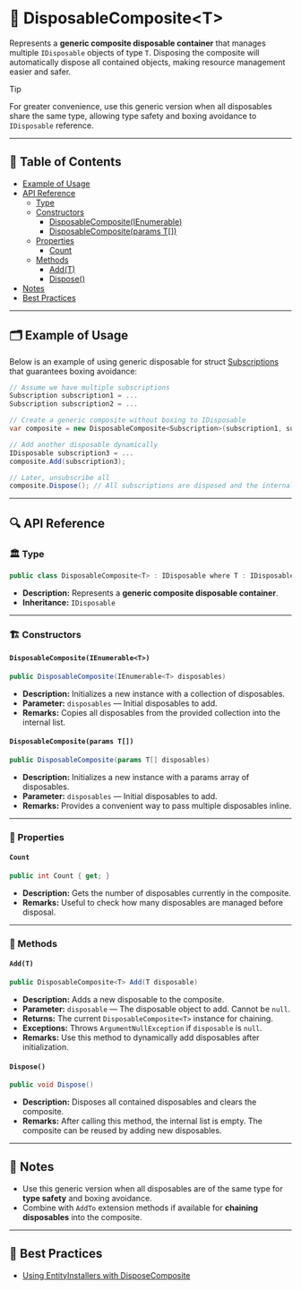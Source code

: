 # 🧩 DisposableComposite\<T>

Represents a **generic composite disposable container** that manages multiple `IDisposable` objects of type `T`.
Disposing the composite will automatically dispose all contained objects, making resource management easier and safer.

> [!TIP]
> For greater convenience, use this generic version when all disposables share the same type, allowing type safety and
> boxing avoidance to `IDisposable` reference.

---

## 📑 Table of Contents

- [Example of Usage](#-example-of-usage)
- [API Reference](#-api-reference)
    - [Type](#-type)
    - [Constructors](#-constructors)
        - [DisposableComposite(IEnumerable<T>)](#disposablecompositeienumerablet)
        - [DisposableComposite(params T[])](#disposablecompositeparams-t)
    - [Properties](#-properties)
        - [Count](#count)
    - [Methods](#-methods)
        - [Add(T)](#addt)
        - [Dispose()](#dispose)
- [Notes](#-notes)
- [Best Practices](#-best-practices)

---

## 🗂 Example of Usage

Below is an example of using generic disposable for struct [Subscriptions](../Events/Subscriptions.md) that guarantees
boxing avoidance:

```csharp
// Assume we have multiple subscriptions
Subscription subscription1 = ...
Subscription subscription2 = ...

// Create a generic composite without boxing to IDisposable
var composite = new DisposableComposite<Subscription>(subscription1, subscription2);

// Add another disposable dynamically
IDisposable subscription3 = ...
composite.Add(subscription3);

// Later, unsubscribe all
composite.Dispose(); // All subscriptions are disposed and the internal list is cleared
```

---

## 🔍 API Reference

### 🏛️ Type

```csharp
public class DisposableComposite<T> : IDisposable where T : IDisposable
```

- **Description:** Represents a **generic composite disposable container**.
- **Inheritance:** `IDisposable`

---

<div id="-constructors"></div>

### 🏗️ Constructors

#### `DisposableComposite(IEnumerable<T>)`

```csharp
public DisposableComposite(IEnumerable<T> disposables)
```

- **Description:** Initializes a new instance with a collection of disposables.
- **Parameter:** `disposables` — Initial disposables to add.
- **Remarks:** Copies all disposables from the provided collection into the internal list.

#### `DisposableComposite(params T[])`

```csharp
public DisposableComposite(params T[] disposables)
```

- **Description:** Initializes a new instance with a params array of disposables.
- **Parameter:** `disposables` — Initial disposables to add.
- **Remarks:** Provides a convenient way to pass multiple disposables inline.

---

### 🔑 Properties

#### `Count`

```csharp
public int Count { get; }
```

- **Description:** Gets the number of disposables currently in the composite.
- **Remarks:** Useful to check how many disposables are managed before disposal.

---

### 🏹 Methods

#### `Add(T)`

```csharp
public DisposableComposite<T> Add(T disposable)
```

- **Description:** Adds a new disposable to the composite.
- **Parameter:** `disposable` — The disposable object to add. Cannot be `null`.
- **Returns:** The current `DisposableComposite<T>` instance for chaining.
- **Exceptions:** Throws `ArgumentNullException` if `disposable` is `null`.
- **Remarks:** Use this method to dynamically add disposables after initialization.

#### `Dispose()`

```csharp
public void Dispose()
```

- **Description:** Disposes all contained disposables and clears the composite.
- **Remarks:** After calling this method, the internal list is empty. The composite can be reused by adding new
  disposables.

---

## 📝 Notes

- Use this generic version when all disposables are of the same type for **type safety** and boxing avoidance.
- Combine with `AddTo` extension methods if available for **chaining disposables** into the composite.

---

## 📌 Best Practices

- [Using EntityInstallers with DisposeComposite](../../BestPractices/UsingSubscriptionsWithDisposeComposite.md)
